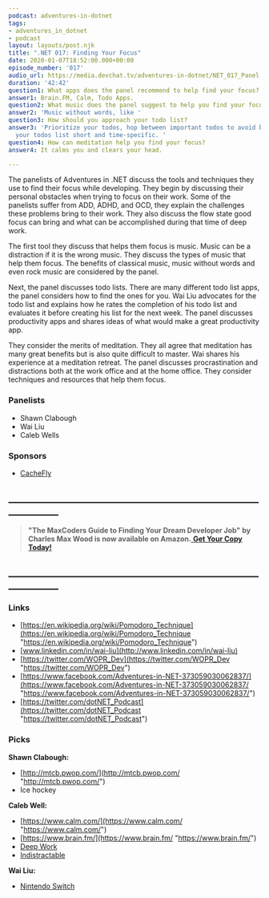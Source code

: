 ```yaml
---
podcast: adventures-in-dotnet
tags:
- adventures_in_dotnet
- podcast
layout: layouts/post.njk
title: ".NET 017: Finding Your Focus"
date: 2020-01-07T18:52:00.000+00:00
episode_number: '017'
audio_url: https://media.devchat.tv/adventures-in-dotnet/NET_017_Panel.mp3
duration: '42:42'
question1: What apps does the panel recommend to help find your focus?
answer1: Brain.FM, Calm, Todo Apps.
question2: What music does the panel suggest to help you find your focus?
answer2: 'Music without words, like '
question3: How should you approach your todo list?
answer3: 'Prioritize your todos, hop between important todos to avoid burn out, make
  your todos list short and time-specific. '
question4: How can meditation help you find your focus?
answer4: It calms you and clears your head.

---
```

The panelists of Adventures in .NET discuss the tools and techniques they use to find their focus while developing. They begin by discussing their personal obstacles when trying to focus on their work. Some of the panelists suffer from ADD, ADHD, and OCD, they explain the challenges these problems bring to their work. They also discuss the flow state good focus can bring and what can be accomplished during that time of deep work.

The first tool they discuss that helps them focus is music. Music can be a distraction if it is the wrong music. They discuss the types of music that help them focus. The benefits of classical music, music without words and even rock music are considered by the panel.

Next, the panel discusses todo lists. There are many different todo list apps, the panel considers how to find the ones for you. Wai Liu advocates for the todo list and explains how he rates the completion of his todo list and evaluates it before creating his list for the next week. The panel discusses productivity apps and shares ideas of what would make a great productivity app.

They consider the merits of meditation. They all agree that meditation has many great benefits but is also quite difficult to master. Wai shares his experience at a meditation retreat. The panel discusses procrastination and distractions both at the work office and at the home office. They consider techniques and resources that help them focus.

### **Panelists**

* Shawn Clabough
* Wai Liu
* Caleb Wells

### **Sponsors**

* [CacheFly](https://www.cachefly.com/)

## **____________________________________________________________**

> **"The MaxCoders Guide to Finding Your Dream Developer Job" by Charles Max Wood is now available on Amazon.**[ **Get Your Copy Today!**](https://www.amazon.com/gp/product/B081MBL5C9/ref=as_li_ss_tl?ie=UTF8&linkCode=sl1&tag=devchattv-20&linkId=9d61363241636e2546ef46abba198746&language=en_US)

## **____________________________________________________________**

### **Links**

* [https://en.wikipedia.org/wiki/Pomodoro_Technique](https://en.wikipedia.org/wiki/Pomodoro_Technique "https://en.wikipedia.org/wiki/Pomodoro_Technique")
* [www.linkedin.com/in/wai-liu](http://www.linkedin.com/in/wai-liu)
* [https://twitter.com/WOPR_Dev](https://twitter.com/WOPR_Dev "https://twitter.com/WOPR_Dev")
* [https://www.facebook.com/Adventures-in-NET-373059030062837/](https://www.facebook.com/Adventures-in-NET-373059030062837/ "https://www.facebook.com/Adventures-in-NET-373059030062837/")
* [https://twitter.com/dotNET_Podcast](https://twitter.com/dotNET_Podcast "https://twitter.com/dotNET_Podcast")

### **Picks**

**Shawn Clabough:**

* [http://mtcb.pwop.com/](http://mtcb.pwop.com/ "http://mtcb.pwop.com/")
* Ice hockey

**Caleb Well:**

* [https://www.calm.com/](https://www.calm.com/ "https://www.calm.com/")
* [https://www.brain.fm/](https://www.brain.fm/ "https://www.brain.fm/")
* [Deep Work](https://www.calnewport.com/books/deep-work/)
* [Indistractable](https://www.nirandfar.com/indistractable/)

**Wai Liu:**

* [Nintendo Switch](https://www.amazon.com/nintendo-switch/s?k=nintendo+switch)